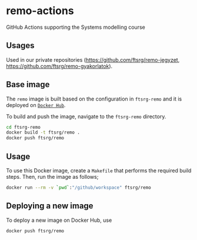 # remo-actions

GitHub Actions supporting the Systems modelling course

## Usages

Used in our private repositories (<https://github.com/ftsrg/remo-jegyzet>, <https://github.com/ftsrg/remo-gyakorlatok>).

## Base image

The `remo` image is built based on the configuration in `ftsrg-remo` and it is deployed on [`Docker Hub`](https://hub.docker.com/r/ftsrg/remo).

To build and push the image, navigate to the `ftsrg-remo` directory.

```bash
cd ftsrg-remo
docker build -t ftsrg/remo .
docker push ftsrg/remo
```

## Usage

To use this Docker image, create a `Makefile` that performs the required build steps. Then, run the image as follows;

```bash
docker run --rm -v `pwd`:"/github/workspace" ftsrg/remo
```

## Deploying a new image

To deploy a new image on Docker Hub, use

```bash
docker push ftsrg/remo
```

